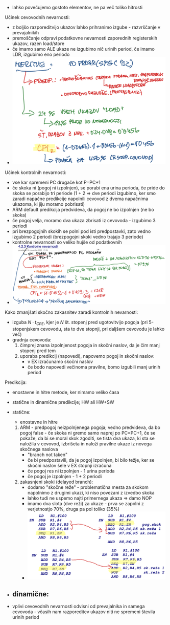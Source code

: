 - lahko povečujemo gostoto elementov, ne pa več toliko hitrosti

Učinek cevovodnih nevarnosti:
- z boljšo razporeditvijo ukazov lahko prihranimo izgube - razvrščanje v prevajalnikih
- premoščanje odpravi podatkovne nevarnosti zaporednih registerskih ukazov, razen load/store
- če imamo samo ALE ukaze ne izgubimo nič urinih period, če imamo LDR, izgubimo eno periodo
- ![500](../../Images2/Pasted%20image%2020241210105424.png)

Učinek kontrolnih nevarnosti:
- vse kar spremeni PC drugače kot P=PC+1
- če skoka ni (pogoj ni izpolnjen), se porabi ena urina perioda, če pride do skoka se porabijo tri periode (1 + 2 => dve periodi izgubimo, ker smo zaradi napačne predikcije napolnili cevovod z dvema napačnima ukazoma, ki jiju moramo pobrisati)
- ARM default predikcija predvideva, da pogoj ne bo izpolnjen (ne bo skoka)
- če pogoj velja, moramo dva ukaza zbrisati iz cevovoda - izgubimo 3 periodi
- pri brezpogojnih skokih se polni pod isti predpostavki, zato vedno izgubimo 2 periodi (brezpogojni skoki vedno trajajo 3 periode)
- kontrolne nevarnosti so veliko hujše od podatkovnih
- ![600](../../Images2/Pasted%20image%2020241210110216.png)

Kako zmanjšati skočno zakasnitev zaradi kontrolnih nevarnosti:
- izguba $N \cdot t_{CPE}$, kjer je $N$ št. stopenj pred ugotovitvijo pogoja (pri 5-stopenjskem cevovodu, sta to dve stopnji, pri daljšem cevovodu je lahko več)
- gradnja cevovoda:
	1. čimprej znana izpolnjenost pogoja in skočni naslov, da je čim manj stopenj pred tem
	2. uporaba predikcij (napovedi), napovemo pogoj in skočni naslov:
		- v EX izračunamo skočni naslov
		- če bodo napovedi večinoma pravilne, bomo izgubili manj urinih period

Predikcija:
- enostavne in hitre metode, ker nimamo veliko časa
- statične in dinamične predikcije; HW ali HW+SW
- statične:
	- enostavne in hitre
	1. ARM - predpogoj neizpolnjenega pogoja; vedno predvideva, da bo pogoj false - če skoka ni gremo samo naprej po PC=PC+1, če se pokaže, da bi se moral skok zgoditi, se tista dva ukaza, ki sta se naložila v cevovod, izbrišeta in naloži pravilne ukaze iz novega skočnega naslova
		- "branch not taken"
		- če bi predpostavili, da je pogoj izpolnjen, bi bilo težje, ker se skočni naslov šele v EX stopnji izračuna
		- če pogoj res ni izpolnjen - 1 urina perioda
		- če pogoj je izpolnjen - 1 + 2 periodi
	2. zakasnjeni skoki (delayed branch):
		- dodamo "skočne reže" - problematična mesta za skokom napolnimo z drugimi ukazi, ki niso povezani z izvedbo skoka
		- lahko tudi ne uspemo najti primernega ukaza => damo NOP
		- imamo dva slota (dve reži) za ukaze - prva se zapolni z verjetnostjo 70%, druga pa pol toliko (35%)
		- ![500](../../Images2/Pasted%20image%2020241210113702.png)
- dinamične:
	- 

- vplivi cevovodnih nevarnosti odvisni od prevajalnika in samega cevovoda - včasih nam razporeditev ukazov niti ne spremeni števila urinih period
